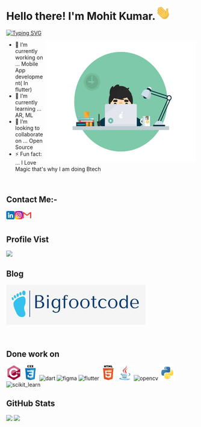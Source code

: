 <h1>Hello there! I'm Mohit Kumar.<img src="src/Hi.gif" width="40px" style="max-width: 100%;"></h1>

[![Typing SVG](https://readme-typing-svg.herokuapp.com/?lines=Fixing+bugs+😅+;Working+on+various+side+projects;Lets+catch+up,+connect+with++me+on+Linkedin)](https://git.io/typing-svg)

 <img align="right" alt="GIF" src="src/coder.gif" width="400" height="320" />
<!--   <img align="right"  src="https://services.github.com/assets/images/hero-octocats.svg" width="400" height="320" /> -->

- 🔭 I’m currently working on ... Mobile App development( In flutter)
- 🌱 I’m currently learning ... AR, ML
- 👯 I’m looking to collaborate on ... Open Source
- ⚡ Fun fact: ... I Love Magic that's why I am doing Btech

<br>

## Contact Me:-

<a href="https://www.linkedin.com/in/mohit-kumar-profile/">
<img   align="left" alt="holisitc_developer |  Mohit kumar LinkedIn" width="22px" src="src/linkedin.png" /></a>

<a  href="https://www.instagram.com/mohitkumar.buzz/">
<img href="https://www.instagram.com/mohitkumar.buzz/" align="left" alt="holisitc_developer | Mohit kumar Instagram" width="22px" src="src/instagram.png" /></a>
<a   href="https://mail.google.com/mail/?view=cm&fs=1&tf=1&to=mohitkumar11725@gmail.com" >
<img align="left" alt="holisitc_developer | Mohit kumar Gmail" width="22px" src="src/gmail.png" /></a>

<br><br>

## Profile Vist

<img src="https://profile-counter.glitch.me/%7Bm0hit-kumar%7D/count.svg">
<br>

## Blog

[<img src="src/bigfootcode.png"  />](https://www.bigfootcode.ga/)

<br>


## Done work on

<!-- ![C++](https://img.shields.io/badge/C%2B%2B-00599C?style=for-the-badge&logo=c%2B%2B&logoColor=white)
![Python](http://img.shields.io/badge/-Python-3776AB?style=for-the-badge&logo=python&logoColor=ffffff)
![JavaScript](https://img.shields.io/badge/-JavaScript-%23F7DF1C?style=for-the-badge&logo=javascript&logoColor=000000&labelColor=%23F7DF1C&color=%23FFCE5A)
![Dart](https://img.shields.io/badge/Dart-0175C2?style=for-the-badge&logo=dart&logoColor=white)
![HTML5](https://img.shields.io/badge/-HTML5-%23E44D27?style=for-the-badge&logo=html5&logoColor=ffffff)
![CSS3](https://img.shields.io/badge/-CSS3-%231572B6?style=for-the-badge&logo=css3)
![Flutter](https://img.shields.io/badge/Flutter-02569B?style=for-the-badge&logo=flutter&logoColor=white)
![Firebase](https://img.shields.io/badge/-Firebase-FFCA28?style=for-the-badge&logo=firebase&logoColor=ffffff) -->



 <p align="left>
<img src="https://raw.githubusercontent.com/devicons/devicon/master/icons/bootstrap/bootstrap-plain-wordmark.svg" alt="bootstrap" width="40" height="40"/> 
<img src="https://raw.githubusercontent.com/devicons/devicon/master/icons/cplusplus/cplusplus-original.svg" alt="cplusplus" width="40" height="40"/>
<img src="https://raw.githubusercontent.com/devicons/devicon/master/icons/css3/css3-original-wordmark.svg" alt="css3" width="40" height="40"/> 
<img src="https://www.vectorlogo.zone/logos/dartlang/dartlang-icon.svg" alt="dart" width="40" height="40"/>
<img src="https://www.vectorlogo.zone/logos/figma/figma-icon.svg" alt="figma" width="40" height="40"/> 
<img src="https://www.vectorlogo.zone/logos/flutterio/flutterio-icon.svg" alt="flutter" width="40" height="40"/>
<img src="https://raw.githubusercontent.com/devicons/devicon/master/icons/html5/html5-original-wordmark.svg" alt="html5" width="40" height="40"/>
<img src="https://raw.githubusercontent.com/devicons/devicon/master/icons/java/java-original.svg" alt="java" width="40" height="40"/>
<img src="https://www.vectorlogo.zone/logos/opencv/opencv-icon.svg" alt="opencv" width="40" height="40"/> </a> 
<img src="https://raw.githubusercontent.com/devicons/devicon/master/icons/python/python-original.svg" alt="python" width="40" height="40"/>
<img src="https://upload.wikimedia.org/wikipedia/commons/0/05/Scikit_learn_logo_small.svg" alt="scikit_learn" width="40" height="40"/> 
</p>
 
 
## GitHub Stats
<p>
<img  src="https://github-readme-stats.vercel.app/api?username=m0hit-kumar&&show_icons=true&title_color=ffffff&icon_color=bb2acf&text_color=daf7dc&bg_color=151515">
 <img    src="https://github-readme-stats.vercel.app/api/top-langs/?username=m0hit-kumar&layout=compact">
 </p>
 

